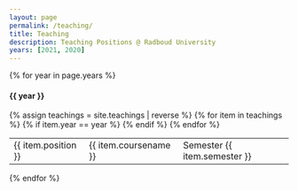 ```yaml
---
layout: page
permalink: /teaching/
title: Teaching
description: Teaching Positions @ Radboud University
years: [2021, 2020]
---
```

{% for year in page.years %}
#### {{ year }}
  <table>
  {% assign teachings = site.teachings | reverse %}
  {% for item in teachings %}
    {% if item.year == year %}
      <tr class="noBorder">
        <td>{{ item.position }}</td>
        <td>{{ item.coursename  }}</td>
        <td>Semester {{ item.semester }}</td>
      </tr>
    {% endif %}
  {% endfor %}
  </table>
{% endfor %}
